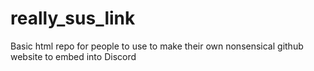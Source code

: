 # really_sus_link
Basic html repo for people to use to make their own nonsensical github website to embed into Discord
